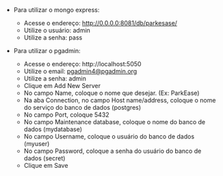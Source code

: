 - Para utilizar o mongo express:
    - Acesse o endereço: http://0.0.0.0:8081/db/parkesase/
    - Utilize o usuário: admin
    - Utilize a senha: pass

- Para utilizar o pgadmin:
    - Acesse o endereço: http://localhost:5050
    - Utilize o email: pgadmin4@pgadmin.org
    - Utilize a senha: admin
    - Clique em Add New Server
    - No campo Name, coloque o nome que desejar. (Ex: ParkEase)
    - Na aba Connection, no campo Host name/address, coloque o nome do serviço do banco de dados (postgres)
    - No campo Port, coloque 5432
    - No campo Maintenance database, coloque o nome do banco de dados (mydatabase)
    - No campo Username, coloque o usuário do banco de dados (myuser)
    - No campo Password, coloque a senha do usuário do banco de dados (secret)
    - Clique em Save
